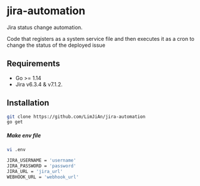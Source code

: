 # jira-automation

Jira status change automation.

Code that registers as a system service file and then executes it as a cron to change the status of the deployed issue
## Requirements

* Go >= 1.14
* Jira v6.3.4 & v7.1.2.

## Installation


```bash
git clone https://github.com/LimJiAn/jira-automation
go get
```

##### Make env file

```bash
vi .env

JIRA_USERNAME = 'username'
JIRA_PASSWORD = 'password'
JIRA_URL = 'jira_url'
WEBHOOK_URL = 'webhook_url'

```
